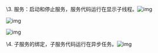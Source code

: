 \3. 服务：启动和停止服务，服务代码运行在显示子线程。![img](file:///C:/Users/16868/AppData/Local/Temp/msohtmlclip1/01/clip_image002.png)

![img](file:///C:/Users/16868/AppData/Local/Temp/msohtmlclip1/01/clip_image003.png)

![img](file:///C:/Users/16868/AppData/Local/Temp/msohtmlclip1/01/clip_image005.png)

\4. 子服务的绑定，子服务代码运行在异步任务。![img](file:///C:/Users/16868/AppData/Local/Temp/msohtmlclip1/01/clip_image007.png)